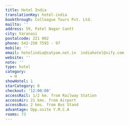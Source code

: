 ```yaml
---
title: Hotel India
translationKey: hotel-india
bookthrough: Colleague Tours Pvt. Ltd.
mailto: ''
address: 59, Patel Nagar Cantt
city: Varanasi
postalcode: 221 002
phone: 542-250 7593 - 97
mobile: ''
email: hotelindia@satyam.net.in  indiahotel@sify.com
website: ''
note: ''
type: hotel
category:
  - H
showHotel: 1
starCategory: 0
checkout: '12:00:00'
accessRail: 1/2 km. from Railway Station
accessAir: 21 kms. from Airport
accessBus: 2 kms. from Bus Stand
advantage: Opp.osite Y.M.C.A
rooms: 73
---
```

